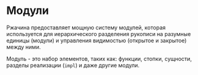 # Модули

Ржачина предоставляет мощную систему модулей, которая используется
для иерархического разделения рукописи на разумные единицы (модули) и
управления видимостью (открытое и закрытое) между ними.

Модуль - это набор элементов, таких как: функции, стопки, сущности, разделы реализации (`impl`)
и даже другие модули.
